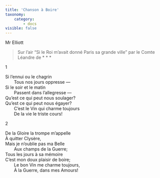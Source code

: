 ```yaml
---
title: 'Chanson à Boire'
taxonomy:
    category:
        - docs
visible: false
---
```


<div class="author">Mr Elliott</div>

> Sur l’air “Si le Roi m’avait donné Paris sa grande ville” par le Comte Léandre de &#42; &#42; &#42;

1

Si l’ennui ou le chagrin  
&emsp;&emsp;Tous nos jours oppresse —  
Si le soir et le matin  
&emsp;&emsp;Passent dans l’allegresse —  
Qu’est ce qui peut nous soulager?  
Qu’est ce qui peut nous égayer?  
&emsp;&emsp;C’est le Vin qui charme toujours  
&emsp;&emsp;De la vie le triste cours!

2

De la Gloire la trompe m’appelle  
À quitter Clysère,  
Mais je n’oublie pas ma Belle  
&emsp;&emsp;Aux champs de la Guerre;  
Tous les jours à sa mémoire  
C’est mon doux plaisir de boire;  
&emsp;&emsp;Le bon Vin me charme toujours,  
&emsp;&emsp;À la Guerre, dans mes Amours! 
